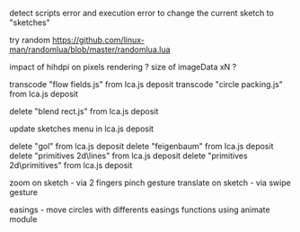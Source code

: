 detect scripts error and execution error to change the current sketch to "sketches"

try random https://github.com/linux-man/randomlua/blob/master/randomlua.lua

impact of hihdpi on pixels rendering ? size of imageData xN ?

transcode "flow fields.js" from lca.js deposit
transcode "circle packing.js" from lca.js deposit

delete "blend rect.js" from lca.js deposit

update sketches menu in lca.js deposit

delete "gol" from lca.js deposit
delete "feigenbaum" from lca.js deposit
delete "primitives 2d\lines" from lca.js deposit
delete "primitives 2d\primitives" from lca.js deposit

zoom on sketch - via 2 fingers pinch gesture
translate on sketch - via swipe gesture

easings - move circles with differents easings functions using animate module
